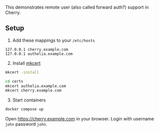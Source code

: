 This demonstrates remote user (also called forward auth?) support in Cherry.

## Setup

1. Add these mappings to your `/etc/hosts`

```
127.0.0.1 cherry.example.com
127.0.0.1 authelia.example.com
```

2. Install [mkcert](https://github.com/FiloSottile/mkcert)

```bash
mkcert -install

cd certs
mkcert authelia.example.com
mkcert cherry.example.com
```

3. Start containers

```bash
docker compose up
```

Open https://cherry.example.com in your browser. Login with username `john` password `john`.
